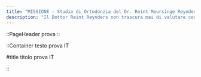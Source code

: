```yaml
---
title: "MISSIONE - Studio di Ortodonzia del Dr. Reint Meursinge Reynders"
description: "Il Dottor Reint Reynders non trascura mai di valutare cosa è meglio per il singolo paziente nella scelta del trattamento ortodontico più adatto a ciascuno."
---
```


::PageHeader
prova
::

::Container
testo prova IT

#title
titolo prova IT

::
